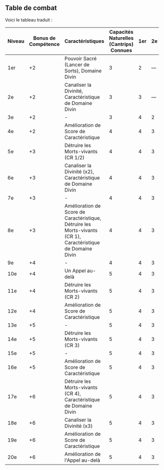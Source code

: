## Table de combat
Voici le tableau traduit :

| Niveau | Bonus de Compétence | Caractéristiques                                                                                              | Capacités Naturelles (Cantrips) Connues | 1er | 2e  | 3e  | 4e  | 5e  | 6e  | 7e  | 8e  | 9e  |     |
| ------ | ------------------- | ------------------------------------------------------------------------------------------------------------- | --------------------------------------- | --- | --- | --- | --- | --- | --- | --- | --- | --- | --- |
| 1er    | +2                  | Pouvoir Sacré (Lancer de Sorts), Domaine Divin                                                                | 3                                       | 2   | —   | —   | —   | —   | —   | —   | —   | —   |     |
| 2e     | +2                  | Canaliser la Divinité, Caractéristique de Domaine Divin                                                       | 3                                       | 3   | —   | —   | —   | —   | —   | —   | —   | —   |     |
| 3e     | +2                  | -                                                                                                             | 3                                       | 4   | 2   | —   | —   | —   | —   | —   | —   | —   |     |
| 4e     | +2                  | Amélioration de Score de Caractéristique                                                                      | 4                                       | 4   | 3   | —   | —   | —   | —   | —   | —   | —   |     |
| 5e     | +3                  | Détruire les Morts-vivants (CR 1/2)                                                                           | 4                                       | 4   | 3   | 2   | —   | —   | —   | —   | —   | —   |     |
| 6e     | +3                  | Canaliser la Divinité (x2), Caractéristique de Domaine Divin                                                  | 4                                       | 4   | 3   | 3   | —   | —   | —   | —   | —   | —   |     |
| 7e     | +3                  | -                                                                                                             | 4                                       | 4   | 3   | 3   | 1   | —   | —   | —   | —   | —   |     |
| 8e     | +3                  | Amélioration de Score de Caractéristique, Détruire les Morts-vivants (CR 1), Caractéristique de Domaine Divin | 4                                       | 4   | 3   | 3   | 2   | —   | —   | —   | —   | —   |     |
| 9e     | +4                  | -                                                                                                             | 4                                       | 4   | 3   | 3   | 3   | 1   | —   | —   | —   | —   |     |
| 10e    | +4                  | Un Appel au-delà                                                                                              | 5                                       | 4   | 3   | 3   | 3   | 3   | 2   | —   | —   | —   |     |
| 11e    | +4                  | Détruire les Morts-vivants (CR 2)                                                                             | 5                                       | 4   | 3   | 3   | 3   | 3   | 2   | 1   | —   | —   |     |
| 12e    | +4                  | Amélioration de Score de Caractéristique                                                                      | 5                                       | 4   | 3   | 3   | 3   | 3   | 2   | 1   | —   | —   |     |
| 13e    | +5                  | -                                                                                                             | 5                                       | 4   | 3   | 3   | 3   | 3   | 2   | 1   | 1   | —   |     |
| 14e    | +5                  | Détruire les Morts-vivants (CR 3)                                                                             | 5                                       | 4   | 3   | 3   | 3   | 3   | 2   | 1   | 1   | —   |     |
| 15e    | +5                  | -                                                                                                             | 5                                       | 4   | 3   | 3   | 3   | 3   | 2   | 1   | 1   | 1   |     |
| 16e    | +5                  | Amélioration de Score de Caractéristique                                                                      | 5                                       | 4   | 3   | 3   | 3   | 3   | 2   | 1   | 1   | 1   |     |
| 17e    | +6                  | Détruire les Morts-vivants (CR 4), Caractéristique de Domaine Divin                                           | 5                                       | 4   | 3   | 3   | 3   | 3   | 2   | 1   | 1   | 1   |     |
| 18e    | +6                  | Canaliser la Divinité (x3)                                                                                    | 5                                       | 4   | 3   | 3   | 3   | 3   | 3   | 1   | 1   | 1   |     |
| 19e    | +6                  | Amélioration de Score de Caractéristique                                                                      | 5                                       | 4   | 3   | 3   | 3   | 3   | 3   | 2   | 1   | 1   |     |
| 20e    | +6                  | Amélioration de l'Appel au-delà                                                                               | 5                                       | 4   | 3   | 3   | 3   | 3   | 3   | 2   | 2   | 1   | 1   |